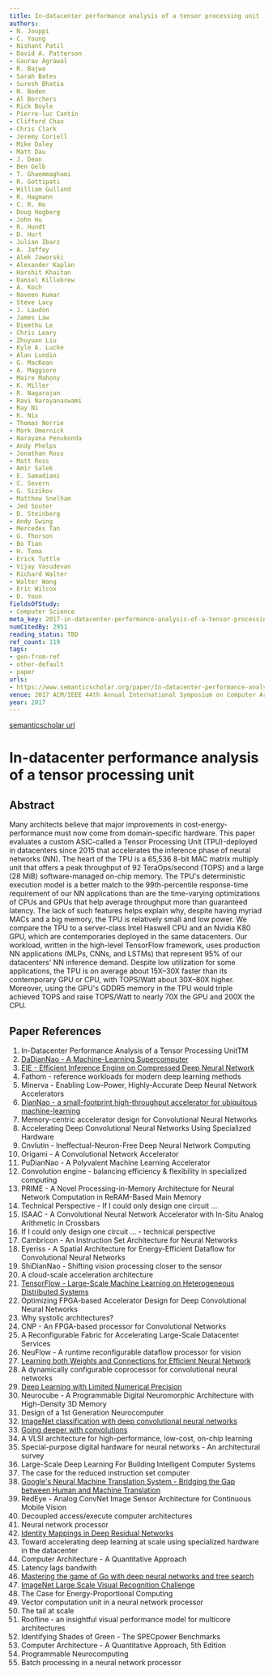 ```yaml
---
title: In-datacenter performance analysis of a tensor processing unit
authors:
- N. Jouppi
- C. Young
- Nishant Patil
- David A. Patterson
- Gaurav Agrawal
- R. Bajwa
- Sarah Bates
- Suresh Bhatia
- N. Boden
- Al Borchers
- Rick Boyle
- Pierre-luc Cantin
- Clifford Chao
- Chris Clark
- Jeremy Coriell
- Mike Daley
- Matt Dau
- J. Dean
- Ben Gelb
- T. Ghaemmaghami
- R. Gottipati
- William Gulland
- R. Hagmann
- C. R. Ho
- Doug Hogberg
- John Hu
- R. Hundt
- D. Hurt
- Julian Ibarz
- A. Jaffey
- Alek Jaworski
- Alexander Kaplan
- Harshit Khaitan
- Daniel Killebrew
- A. Koch
- Naveen Kumar
- Steve Lacy
- J. Laudon
- James Law
- Diemthu Le
- Chris Leary
- Zhuyuan Liu
- Kyle A. Lucke
- Alan Lundin
- G. MacKean
- A. Maggiore
- Maire Mahony
- K. Miller
- R. Nagarajan
- Ravi Narayanaswami
- Ray Ni
- K. Nix
- Thomas Norrie
- Mark Omernick
- Narayana Penukonda
- Andy Phelps
- Jonathan Ross
- Matt Ross
- Amir Salek
- E. Samadiani
- C. Severn
- G. Sizikov
- Matthew Snelham
- Jed Souter
- D. Steinberg
- Andy Swing
- Mercedes Tan
- G. Thorson
- Bo Tian
- H. Toma
- Erick Tuttle
- Vijay Vasudevan
- Richard Walter
- Walter Wang
- Eric Wilcox
- D. Yoon
fieldsOfStudy:
- Computer Science
meta_key: 2017-in-datacenter-performance-analysis-of-a-tensor-processing-unit
numCitedBy: 2951
reading_status: TBD
ref_count: 119
tags:
- gen-from-ref
- other-default
- paper
urls:
- https://www.semanticscholar.org/paper/In-datacenter-performance-analysis-of-a-tensor-unit-Jouppi-Young/2dfeb5a90abc49ab2a80a492a01a4e2c8e92ec22?sort=total-citations
venue: 2017 ACM/IEEE 44th Annual International Symposium on Computer Architecture (ISCA)
year: 2017
---
```


[semanticscholar url](https://www.semanticscholar.org/paper/In-datacenter-performance-analysis-of-a-tensor-unit-Jouppi-Young/2dfeb5a90abc49ab2a80a492a01a4e2c8e92ec22?sort=total-citations)

# In-datacenter performance analysis of a tensor processing unit

## Abstract

Many architects believe that major improvements in cost-energy-performance must now come from domain-specific hardware. This paper evaluates a custom ASIC-called a Tensor Processing Unit (TPU)-deployed in datacenters since 2015 that accelerates the inference phase of neural networks (NN). The heart of the TPU is a 65,536 8-bit MAC matrix multiply unit that offers a peak throughput of 92 TeraOps/second (TOPS) and a large (28 MiB) software-managed on-chip memory. The TPU's deterministic execution model is a better match to the 99th-percentile response-time requirement of our NN applications than are the time-varying optimizations of CPUs and GPUs that help average throughput more than guaranteed latency. The lack of such features helps explain why, despite having myriad MACs and a big memory, the TPU is relatively small and low power. We compare the TPU to a server-class Intel Haswell CPU and an Nvidia K80 GPU, which are contemporaries deployed in the same datacenters. Our workload, written in the high-level TensorFlow framework, uses production NN applications (MLPs, CNNs, and LSTMs) that represent 95% of our datacenters' NN inference demand. Despite low utilization for some applications, the TPU is on average about 15X–30X faster than its contemporary GPU or CPU, with TOPS/Watt about 30X–80X higher. Moreover, using the GPU's GDDR5 memory in the TPU would triple achieved TOPS and raise TOPS/Watt to nearly 70X the GPU and 200X the CPU.

## Paper References

1. In-Datacenter Performance Analysis of a Tensor Processing UnitTM
2. [DaDianNao - A Machine-Learning Supercomputer](2014-dadiannao-a-machine-learning-supercomputer.md)
3. [EIE - Efficient Inference Engine on Compressed Deep Neural Network](2016-eie-efficient-inference-engine-on-compressed-deep-neural-network.md)
4. Fathom - reference workloads for modern deep learning methods
5. Minerva - Enabling Low-Power, Highly-Accurate Deep Neural Network Accelerators
6. [DianNao - a small-footprint high-throughput accelerator for ubiquitous machine-learning](2014-diannao-a-small-footprint-high-throughput-accelerator-for-ubiquitous-machine-learning.md)
7. Memory-centric accelerator design for Convolutional Neural Networks
8. Accelerating Deep Convolutional Neural Networks Using Specialized Hardware
9. Cnvlutin - Ineffectual-Neuron-Free Deep Neural Network Computing
10. Origami - A Convolutional Network Accelerator
11. PuDianNao - A Polyvalent Machine Learning Accelerator
12. Convolution engine - balancing efficiency & flexibility in specialized computing
13. PRIME - A Novel Processing-in-Memory Architecture for Neural Network Computation in ReRAM-Based Main Memory
14. Technical Perspective - If I could only design one circuit …
15. ISAAC - A Convolutional Neural Network Accelerator with In-Situ Analog Arithmetic in Crossbars
16. If I could only design one circuit ... - technical perspective
17. Cambricon - An Instruction Set Architecture for Neural Networks
18. Eyeriss - A Spatial Architecture for Energy-Efficient Dataflow for Convolutional Neural Networks
19. ShiDianNao - Shifting vision processing closer to the sensor
20. A cloud-scale acceleration architecture
21. [TensorFlow - Large-Scale Machine Learning on Heterogeneous Distributed Systems](2016-tensorflow-large-scale-machine-learning-on-heterogeneous-distributed-systems.md)
22. Optimizing FPGA-based Accelerator Design for Deep Convolutional Neural Networks
23. Why systolic architectures?
24. CNP - An FPGA-based processor for Convolutional Networks
25. A Reconfigurable Fabric for Accelerating Large-Scale Datacenter Services
26. NeuFlow - A runtime reconfigurable dataflow processor for vision
27. [Learning both Weights and Connections for Efficient Neural Network](2015-learning-both-weights-and-connections-for-efficient-neural-network.md)
28. A dynamically configurable coprocessor for convolutional neural networks
29. [Deep Learning with Limited Numerical Precision](2015-deep-learning-with-limited-numerical-precision.md)
30. Neurocube - A Programmable Digital Neuromorphic Architecture with High-Density 3D Memory
31. Design of a 1st Generation Neurocomputer
32. [ImageNet classification with deep convolutional neural networks](2012-imagenet-classification-with-deep-convolutional-neural-networks.md)
33. [Going deeper with convolutions](2015-going-deeper-with-convolutions.md)
34. A VLSI architecture for high-performance, low-cost, on-chip learning
35. Special-purpose digital hardware for neural networks - An architectural survey
36. Large-Scale Deep Learning For Building Intelligent Computer Systems
37. The case for the reduced instruction set computer
38. [Google's Neural Machine Translation System - Bridging the Gap between Human and Machine Translation](2016-google-s-neural-machine-translation-system-bridging-the-gap-between-human-and-machine-translation.md)
39. RedEye - Analog ConvNet Image Sensor Architecture for Continuous Mobile Vision
40. Decoupled access/execute computer architectures
41. Neural network processor
42. [Identity Mappings in Deep Residual Networks](2016-identity-mappings-in-deep-residual-networks.md)
43. Toward accelerating deep learning at scale using specialized hardware in the datacenter
44. Computer Architecture - A Quantitative Approach
45. Latency lags bandwith
46. [Mastering the game of Go with deep neural networks and tree search](2016-mastering-the-game-of-go-with-deep-neural-networks-and-tree-search.md)
47. [ImageNet Large Scale Visual Recognition Challenge](2015-imagenet-large-scale-visual-recognition-challenge.md)
48. The Case for Energy-Proportional Computing
49. Vector computation unit in a neural network processor
50. The tail at scale
51. Roofline - an insightful visual performance model for multicore architectures
52. Identifying Shades of Green - The SPECpower Benchmarks
53. Computer Architecture - A Quantitative Approach, 5th Edition
54. Programmable Neurocomputing
55. Batch processing in a neural network processor
